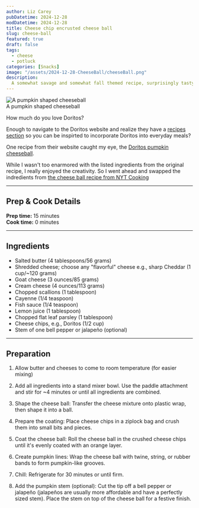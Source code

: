 ```yaml
---
author: Liz Carey
pubDatetime: 2024-12-28
modDatetime: 2024-12-28
title: Cheese chip encrusted cheese ball 
slug: cheese-ball
featured: true
draft: false
tags:
  - cheese
  - potluck
categories: [Snacks]
image: "/assets/2024-12-28-CheeseBall/cheeseBall.png"
description:
  A somewhat savage and somewhat fall themed recipe, surprisingly tasty and fun to share
---
```


<div>
  <img src="/assets/2024-12-28-CheeseBall/cheeseBall.png" class="sm:w-3/4 mx-auto" alt="A pumpkin shaped cheeseball">
  <figcaption class="sm:w-3/4 mx-auto text-center">A pumpkin shaped cheeseball</figcaption>
</div>

How much do you love Doritos? </br>

Enough to navigate to the Doritos website and realize they have a [recipes section](https://www.doritos.com/recipes) so you can be inspirted to incorporate Doritos into everyday meals? 

One recipe from their website caught my eye, the [Doritos pumpkin cheeseball](https://www.doritos.com/recipes/doritos-pumpkin-cheeseball). </br> 

While I wasn't too enarmored with the listed ingredients from the original recipe, I really enjoyed the creativity. So I went ahead and swapped the indredients from [the cheese ball recipe from NYT Cooking](https://cooking.nytimes.com/recipes/1018455-bits-and-pieces-party-cheese-ball) 

--- 
## Prep & Cook Details  
**Prep time:** 15 minutes </br> 
**Cook time:** 0 minutes

--- 

## Ingredients 
- Salted butter (4 tablespoons/56 grams)
- Shredded cheese; choose any "flavorful" cheese e.g., sharp Cheddar (1 cup/~120 grams)
- Goat cheese (3 ounces/85 grams)
- Cream cheese (4 ounces/113 grams)
- Chopped scallions (1 tablespoon)
- Cayenne (1/4 teaspoon)
- Fish sauce (1/4 teaspoon)
- Lemon juice (1 tablespoon)
- Chopped flat leaf parsley (1 tablespoon)
- Cheese chips, e.g., Doritos (1/2 cup) 
- Stem of one bell pepper or jalapeño (optional)

--- 
## Preparation 
1. Allow butter and cheeses to come to room temperature (for easier mixing)

2. Add all ingredients into a stand mixer bowl. Use the paddle attachment and stir for ~4 minutes or until all ingredients are combined. 

3. Shape the cheese ball: Transfer the cheese mixture onto plastic wrap, then shape it into a ball.

4. Prepare the coating: Place cheese chips in a ziplock bag and crush them into small bits and pieces.

5. Coat the cheese ball: Roll the cheese ball in the crushed cheese chips until it's evenly coated with an orange layer.

6. Create pumpkin lines: Wrap the cheese ball with twine, string, or rubber bands to form pumpkin-like grooves.

7. Chill: Refrigerate for 30 minutes or until firm.

8. Add the pumpkin stem (optional): Cut the tip off a bell pepper or jalapeño (jalapeños are usually more affordable and have a perfectly sized stem). Place the stem on top of the cheese ball for a festive finish.
